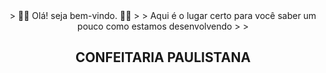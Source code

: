 <div align="center">
  > 👋🏼 Olá! seja bem-vindo. 👋🏼
  >
  > Aqui é o lugar certo para você saber um pouco como estamos desenvolvendo
  >
  >
  <h2><b>CONFEITARIA PAULISTANA</b></h2>
</div>

